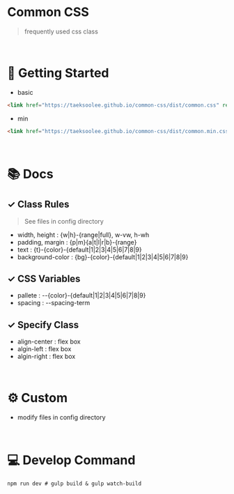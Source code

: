 # Common CSS
> frequently used css class
<br />

# 🚀 Getting Started
- basic
``` html
<link href="https://taeksoolee.github.io/common-css/dist/common.css" rel="stylesheet" crossorigin="anonymous">
```
- min
``` html
<link href="https://taeksoolee.github.io/common-css/dist/common.min.css" rel="stylesheet" crossorigin="anonymous">
```
<br />

# 📚 Docs

## ✓ Class Rules
> See files in config directory 
- width, height : {w|h}-{range|full}, w-vw, h-wh
- padding, margin : {p|m}{a|t|l|r|b}-{range}
- text : {t}-{color}-{default|1|2|3|4|5|6|7|8|9}
- background-color : {bg}-{color}-{default|1|2|3|4|5|6|7|8|9}

## ✓ CSS Variables
- pallete : --{color}-{default|1|2|3|4|5|6|7|8|9}
- spacing : --spacing-term

## ✓ Specify Class
- align-center : flex box
- algin-left : flex box
- algin-right : flex box
<br />

# ⚙️ Custom
- modify files in config directory
<br />

# 💻 Develop Command
``` shell
npm run dev # gulp build & gulp watch-build
```

